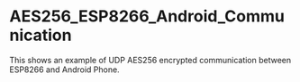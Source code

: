 # AES256_ESP8266_Android_Communication

This shows an example of UDP AES256 encrypted communication between ESP8266 and Android Phone.
